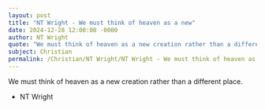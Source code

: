 ```yaml
---
layout: post
title: "NT Wright - We must think of heaven as a new"
date: 2024-12-28 12:00:00 -0000
author: NT Wright
quote: "We must think of heaven as a new creation rather than a different place."
subject: Christian
permalink: /Christian/NT Wright/NT Wright - We must think of heaven as a new
---
```


We must think of heaven as a new creation rather than a different place.

- NT Wright
